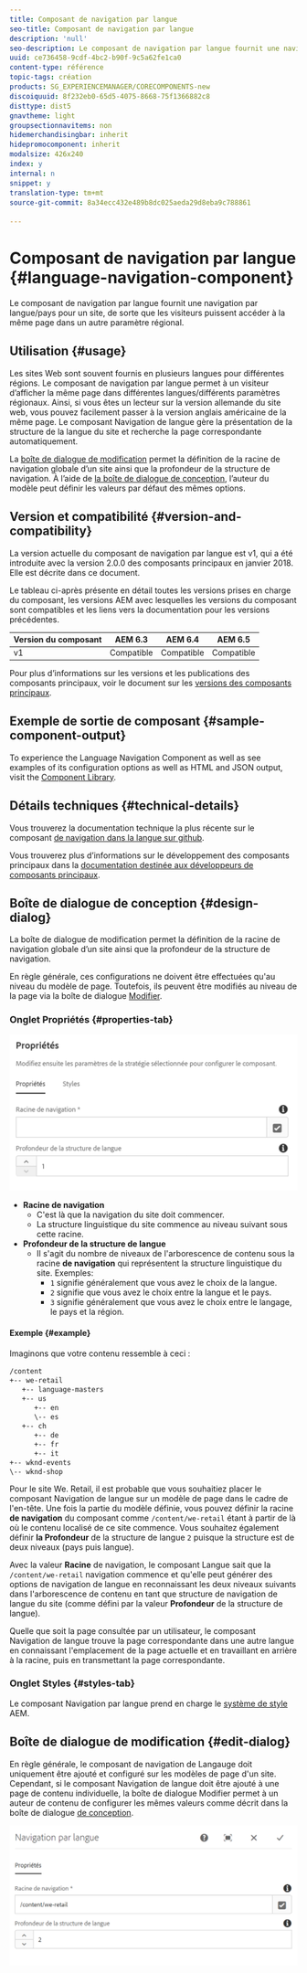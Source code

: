 ```yaml
---
title: Composant de navigation par langue
seo-title: Composant de navigation par langue
description: 'null'
seo-description: Le composant de navigation par langue fournit une navigation par langue/pays pour un site, de sorte que les visiteurs puissent accéder à la même page dans un autre paramètre régional.
uuid: ce736458-9cdf-4bc2-b90f-9c5a62fe1ca0
content-type: référence
topic-tags: création
products: SG_EXPERIENCEMANAGER/CORECOMPONENTS-new
discoiquuid: 8f232eb0-65d5-4075-8668-75f1366882c8
disttype: dist5
gnavtheme: light
groupsectionnavitems: non
hidemerchandisingbar: inherit
hidepromocomponent: inherit
modalsize: 426x240
index: y
internal: n
snippet: y
translation-type: tm+mt
source-git-commit: 8a34ecc432e489b8dc025aeda29d8eba9c788861

---
```



# Composant de navigation par langue {#language-navigation-component}

Le composant de navigation par langue fournit une navigation par langue/pays pour un site, de sorte que les visiteurs puissent accéder à la même page dans un autre paramètre régional.

## Utilisation {#usage}

Les sites Web sont souvent fournis en plusieurs langues pour différentes régions. Le composant de navigation par langue permet à un visiteur d’afficher la même page dans différentes langues/différents paramètres régionaux. Ainsi, si vous êtes un lecteur sur la version allemande du site web, vous pouvez facilement passer à la version anglais américaine de la même page. Le composant Navigation de langue gère la présentation de la structure de la langue du site et recherche la page correspondante automatiquement.

La [boîte de dialogue de modification](#edit-dialog) permet la définition de la racine de navigation globale d’un site ainsi que la profondeur de la structure de navigation. À l’aide de [la boîte de dialogue de conception](#design-dialog), l’auteur du modèle peut définir les valeurs par défaut des mêmes options.

## Version et compatibilité {#version-and-compatibility}

La version actuelle du composant de navigation par langue est v1, qui a été introduite avec la version 2.0.0 des composants principaux en janvier 2018. Elle est décrite dans ce document.

Le tableau ci-après présente en détail toutes les versions prises en charge du composant, les versions AEM avec lesquelles les versions du composant sont compatibles et les liens vers la documentation pour les versions précédentes.

| Version du composant | AEM 6.3 | AEM 6.4 | AEM 6.5 |
|--- |--- |--- |--- |
| v1 | Compatible | Compatible | Compatible |

Pour plus d’informations sur les versions et les publications des composants principaux, voir le document sur les [versions des composants principaux](versions.md).

## Exemple de sortie de composant {#sample-component-output}

To experience the Language Navigation Component as well as see examples of its configuration options as well as HTML and JSON output, visit the [Component Library](http://opensource.adobe.com/aem-core-wcm-components/library/language-navigation/language-structure/us/en/language-navigation.html).

## Détails techniques {#technical-details}

Vous trouverez la documentation technique la plus récente sur le composant [de navigation dans la langue sur github](https://github.com/adobe/aem-core-wcm-components/blob/master/content/src/content/jcr_root/apps/core/wcm/components/languagenavigation/v1/languagenavigation).

Vous trouverez plus d’informations sur le développement des composants principaux dans la [documentation destinée aux développeurs de composants principaux](developing.md).

## Boîte de dialogue de conception {#design-dialog}

La boîte de dialogue de modification permet la définition de la racine de navigation globale d’un site ainsi que la profondeur de la structure de navigation.

En règle générale, ces configurations ne doivent être effectuées qu'au niveau du modèle de page. Toutefois, ils peuvent être modifiés au niveau de la page via la boîte de dialogue [Modifier](#edit-dialog).

### Onglet Propriétés {#properties-tab}

![](assets/screen_shot_2018-01-12at133642.png)

* **Racine de navigation**
   * C'est là que la navigation du site doit commencer.
   * La structure linguistique du site commence au niveau suivant sous cette racine.
* **Profondeur de la structure de langue**
   * Il s'agit du nombre de niveaux de l'arborescence de contenu sous la racine **de navigation** qui représentent la structure linguistique du site. Exemples:
      * `1` signifie généralement que vous avez le choix de la langue.
      * `2` signifie que vous avez le choix entre la langue et le pays.
      * `3` signifie généralement que vous avez le choix entre le langage, le pays et la région.

#### Exemple {#example}

Imaginons que votre contenu ressemble à ceci :

```
/content
+-- we-retail
   +-- language-masters
   +-- us
      +-- en
      \-- es
   +-- ch
      +-- de
      +-- fr
      +-- it
+-- wknd-events
\-- wknd-shop
```

Pour le site We. Retail, il est probable que vous souhaitiez placer le composant Navigation de langue sur un modèle de page dans le cadre de l'en-tête. Une fois la partie du modèle définie, vous pouvez définir la racine **de navigation** du composant comme `/content/we-retail` étant à partir de là où le contenu localisé de ce site commence. Vous souhaitez également définir **la Profondeur** de la structure de langue `2` puisque la structure est de deux niveaux (pays puis langue).

Avec la valeur **Racine** de navigation, le composant Langue sait que la `/content/we-retail` navigation commence et qu'elle peut générer des options de navigation de langue en reconnaissant les deux niveaux suivants dans l'arborescence de contenu en tant que structure de navigation de langue du site (comme défini par la valeur **Profondeur** de la structure de langue).

Quelle que soit la page consultée par un utilisateur, le composant Navigation de langue trouve la page correspondante dans une autre langue en connaissant l'emplacement de la page actuelle et en travaillant en arrière à la racine, puis en transmettant la page correspondante.

### Onglet Styles {#styles-tab}

Le composant Navigation par langue prend en charge le [système de style](authoring.md#component-styling) AEM.

## Boîte de dialogue de modification {#edit-dialog}

En règle générale, le composant de navigation de Langauge doit uniquement être ajouté et configuré sur les modèles de page d'un site. Cependant, si le composant Navigation de langue doit être ajouté à une page de contenu individuelle, la boîte de dialogue Modifier permet à un auteur de contenu de configurer les mêmes valeurs comme décrit dans la boîte de dialogue [de conception](#design-dialog).

![](assets/screen_shot_2018-01-12at133353.png)

